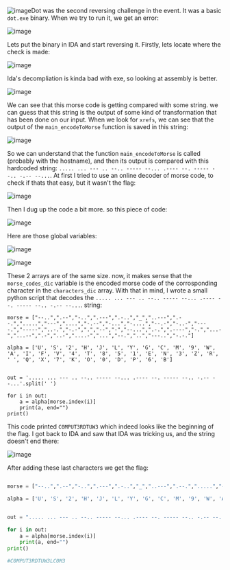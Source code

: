 ![image](https://github.com/itaybel/Weekly-CTF/assets/56035342/1f5c4b6a-4be7-4a59-8319-1752589e57f9)Dot was the second reversing challenge in the event.
It was a basic `dot.exe` binary.
When we try to run it, we get an error:

![image](https://github.com/itaybel/Weekly-CTF/assets/56035342/738f4ead-779b-4958-849e-e39daec1c621)

Lets put the binary in IDA and start reversing it.
Firstly, lets locate where the check is made:

![image](https://github.com/itaybel/Weekly-CTF/assets/56035342/e8d2afdd-9579-4d0c-a28f-78a2410ceab8)

Ida's decompliation is kinda bad with exe, so looking at assembly is better.

![image](https://github.com/itaybel/Weekly-CTF/assets/56035342/e78d87e8-e098-4ef3-8524-9197e2379477)

We can see that this morse code is getting compared with some string. we can guess that this string is the output of some kind of transformation that has been done on our input.
When we look for `xrefs`, we can see that the output of the `main_encodeToMorse` function is saved in this string:

![image](https://github.com/itaybel/Weekly-CTF/assets/56035342/eed9b324-0b83-4edc-aa04-d4f79b85d9d8)

So we can understand that the function `main_encodeToMorse` is called (probably with the hostname), and then its output is compared with this hardcoded string: `..... ... --- .. --.. ----- --... .---- --. ----- --.. -.-- --...`.
At first I tried to use an online decoder of morse code, to check if thats that easy, but it wasn't the flag:

![image](https://github.com/itaybel/Weekly-CTF/assets/56035342/84886797-1235-4b29-ad80-281e7e4c93e1)

Then I dug up the code a bit more. so this piece of code:

![image](https://github.com/itaybel/Weekly-CTF/assets/56035342/f970d283-7569-4409-9fcb-d9467991b259)

Here are those global variables:

![image](https://github.com/itaybel/Weekly-CTF/assets/56035342/9ce9fb5b-360c-4c4f-8ec8-a2c37c18b335)


![image](https://github.com/itaybel/Weekly-CTF/assets/56035342/212096f6-9065-41be-94fa-130fdc92f51e)

These 2 arrays are of the same size. now, it makes sense that the `morse_codes_dic` variable is the encoded morse code of the corrosponding character in the `characters_dic` array.
With that in mind, I wrote a small python script that decodes the `..... ... --- .. --.. ----- --... .---- --. ----- --.. -.-- --...`. string:

```
morse = ["--..",".--","-..",".---",".-..","_","..---",".--.",".....","---","....","-.--","-...","-....","--.-","-..-","----.","-----","..-.","-.-",".","--","-","--...",".-.",".----","-.","...-","...--",".-","..-","....-","...","--.","..","---..","-.-."]

alpha = ['U', 'S', '2', 'H', 'J', 'L', 'Y', 'G', 'C', 'M', '9', 'W', 'A', 'I', 'F', 'V', '4', 'T', '8', '5', '1', 'E', 'N', '3', 'Z', 'R', ' ', 'Q', 'X', '7', 'K', 'O', '0', 'D', 'P', '6', 'B']


out = '..... ... --- .. --.. ----- --... .---- --. ----- --.. -.-- --...'.split(' ')

for i in out:
	a = alpha[morse.index(i)]
	print(a, end="")
print()
```

This code printed `C0MPUT3RDTUW3` which indeed looks like the beginning of the flag.
I got back to IDA and saw that IDA was tricking us, and the string doesn't end there:

![image](https://github.com/itaybel/Weekly-CTF/assets/56035342/ce01f2d0-2e8f-4f29-ac5a-25612395ede4)

After adding these last characters we get the flag:

```py

morse = ["--..",".--","-..",".---",".-..","_","..---",".--.",".....","---","....","-.--","-...","-....","--.-","-..-","----.","-----","..-.","-.-",".","--","-","--...",".-.",".----","-.","...-","...--",".-","..-","....-","...","--.","..","---..","-.-."]

alpha = ['U', 'S', '2', 'H', 'J', 'L', 'Y', 'G', 'C', 'M', '9', 'W', 'A', 'I', 'F', 'V', '4', 'T', '8', '5', '1', 'E', 'N', '3', 'Z', 'R', ' ', 'Q', 'X', '7', 'K', 'O', '0', 'D', 'P', '6', 'B']


out = "..... ... --- .. --.. ----- --... .---- --. ----- --.. -.-- --... _ ..... ... --- --...".split(" ")

for i in out:
	a = alpha[morse.index(i)]
	print(a, end="")
print()

#C0MPUT3RDTUW3LC0M3
```
